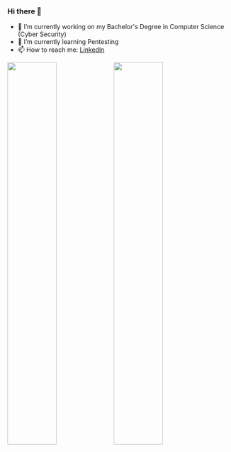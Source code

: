 ### Hi there 👋

- 🔭 I’m currently working on my Bachelor's Degree in Computer Science (Cyber Security)
- 🌱 I’m currently learning Pentesting
- 📫 How to reach me: [LinkedIn](https://www.linkedin.com/in/john-aguinaldo-09837a228/?trk=nav_responsive_tab_profile_pic&originalSubdomain=au)

<div align='top'>
<img align='left' width="47%" src="https://github-readme-stats.vercel.app/api?username=ResponserHD&show_icons=true&theme=radical" />
<img align='left' width="47%" src="https://github-readme-stats.vercel.app/api/top-langs/?username=ResponserHD&layout=compact" />
</div>
